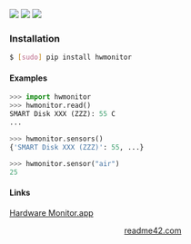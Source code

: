 <!--
https://readme42.com
-->


[![](https://img.shields.io/pypi/v/hwmonitor.svg?maxAge=3600)](https://pypi.org/project/hwmonitor/)
[![](https://img.shields.io/badge/License-Unlicense-blue.svg?longCache=True)](https://unlicense.org/)
[![](https://github.com/andrewp-as-is/hwmonitor.py/workflows/tests42/badge.svg)](https://github.com/andrewp-as-is/hwmonitor.py/actions)

### Installation
```bash
$ [sudo] pip install hwmonitor
```

#### Examples
```python
>>> import hwmonitor
>>> hwmonitor.read()
SMART Disk XXX (ZZZ): 55 C
...

>>> hwmonitor.sensors()
{'SMART Disk XXX (ZZZ)': 55, ...}

>>> hwmonitor.sensor("air")
25
```

#### Links
[Hardware Monitor.app](https://www.bresink.com/osx/HardwareMonitor.html)

<p align="center">
    <a href="https://readme42.com/">readme42.com</a>
</p>
